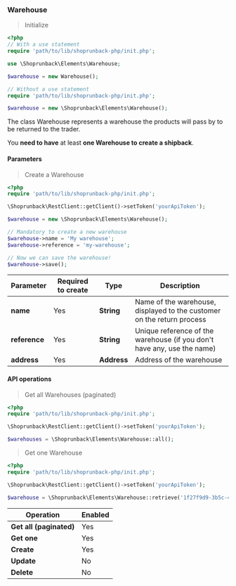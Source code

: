### Warehouse

> Initialize

```php
<?php
// With a use statement
require 'path/to/lib/shoprunback-php/init.php';

use \Shoprunback\Elements\Warehouse;

$warehouse = new Warehouse();

// Without a use statement
require 'path/to/lib/shoprunback-php/init.php';

$warehouse = new \Shoprunback\Elements\Warehouse();
```

The class Warehouse represents a warehouse the products will pass by to be returned to the trader.

You **need to have** at least **one Warehouse to create a shipback**.

#### Parameters

> Create a Warehouse

```php
<?php
require 'path/to/lib/shoprunback-php/init.php';

\Shoprunback\RestClient::getClient()->setToken('yourApiToken');

$warehouse = new \Shoprunback\Elements\Warehouse();

// Mandatory to create a new warehouse
$warehouse->name = 'My warehouse';
$warehouse->reference = 'my-warehouse';

// Now we can save the warehouse!
$warehouse->save();
```

Parameter | Required to create | Type | Description
-|-|-|-
**name** | Yes | **String** | Name of the warehouse, displayed to the customer on the return process
**reference** | Yes | **String** | Unique reference of the warehouse (if you don't have any, use the name)
**address** | Yes | **Address** | Address of the warehouse

#### API operations

> Get all Warehouses (paginated)

```php
<?php
require 'path/to/lib/shoprunback-php/init.php';

\Shoprunback\RestClient::getClient()->setToken('yourApiToken');

$warehouses = \Shoprunback\Elements\Warehouse::all();
```

> Get one Warehouse

```php
<?php
require 'path/to/lib/shoprunback-php/init.php';

\Shoprunback\RestClient::getClient()->setToken('yourApiToken');

$warehouse = \Shoprunback\Elements\Warehouse::retrieve('1f27f9d9-3b5c-4152-98b7-760f56967dea');
```

Operation | Enabled
-|-
**Get all (paginated)** | Yes
**Get one** | Yes
**Create** | Yes
**Update** | No
**Delete** | No